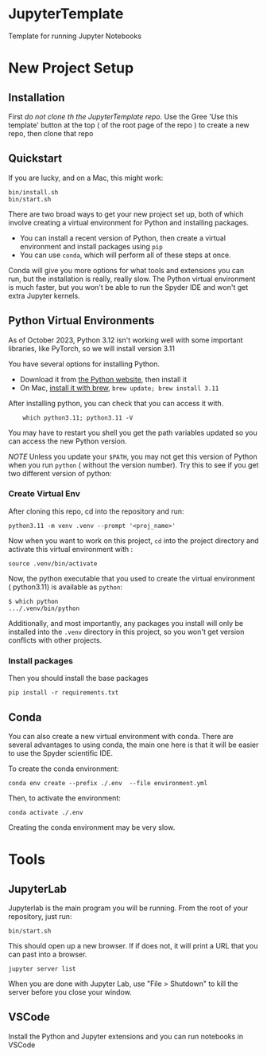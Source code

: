 # JupyterTemplate

Template for running Jupyter Notebooks


# New Project Setup


## Installation

First *do not clone th the JupyterTemplate repo.* Use the Gree 'Use this template'
button at the top ( of the root page of the repo ) to create a new repo, then clone that repo 


## Quickstart

If you are lucky, and on a Mac, this might work: 

```
bin/install.sh
bin/start.sh
```



There are two broad ways to get your new project set up, both of which involve
creating a virtual environment for Python and installing packages. 

* You can install a recent version of Python, then create a virtual environment
  and install packages using ``pip``
* You can use ``conda``, which will perform all of these steps at once. 


Conda will give you more options for what tools and extensions you can run, but
the installation is really, really slow. The Python virtual environment is much
faster, but you won't be able to run the Spyder IDE and won't get extra Jupyter
kernels.

## Python Virtual Environments

As of October 2023, Python 3.12 isn't working well with some important
libraries, like PyTorch, so we will install version 3.11

You have several options for installing Python.

* Download it from [the Python
  website](https://www.python.org/downloads/release/python-3116/), then install
  it
* On Mac, [install it with brew](https://brew.sh), ``brew update; brew install
  3.11``

After installing python, you can check that you can access it with. 

```
    which python3.11; python3.11 -V
```

You may have to restart you shell you get the path variables updated so you can access the new Python version.  

*NOTE* Unless you update your ``$PATH``, you may not get this version of Python
when you run ``python`` ( without the version number). Try this to see if you
get two different version of python:

### Create Virtual Env
After cloning this repo, cd into the repository and run:

```
python3.11 -m venv .venv --prompt '<proj_name>'
```

Now when you want to work on this project, ``cd`` into the project directory and
activate this virtual environment with :

```
source .venv/bin/activate
```

Now, the python executable that you used to create the virtual environment
( python3.11) is available as ``python``:

```
$ which python 
.../.venv/bin/python
```  

Additionally, and most importantly, any packages you install will only be
installed into the ``.venv`` directory in this project, so you won't get
version conflicts with other projects. 

### Install packages

Then you should install the base packages


```
pip install -r requirements.txt
```

## Conda

You can also create a new virtual environment with conda. There are several
advantages to using conda, the main one here is that it will be easier to use
the Spyder scientific IDE.

To create the conda environment: 

```
conda env create --prefix ./.env  --file environment.yml
```

Then, to activate the environment:

```
conda activate ./.env
```

Creating the conda environment may be very slow. 




# Tools


## JupyterLab

Jupyterlab is the main program you will be running. From the root of your repository, just run:

```
bin/start.sh
```

This should open up a new browser. If if does not, it will print a URL that you can past into a browser. 


```
jupyter server list
```


When you are done with Jupyter Lab, use "File > Shutdown" to kill the server before you close your window. 


## VSCode

Install the Python and Jupyter extensions and you can run notebooks in VSCode

## 

